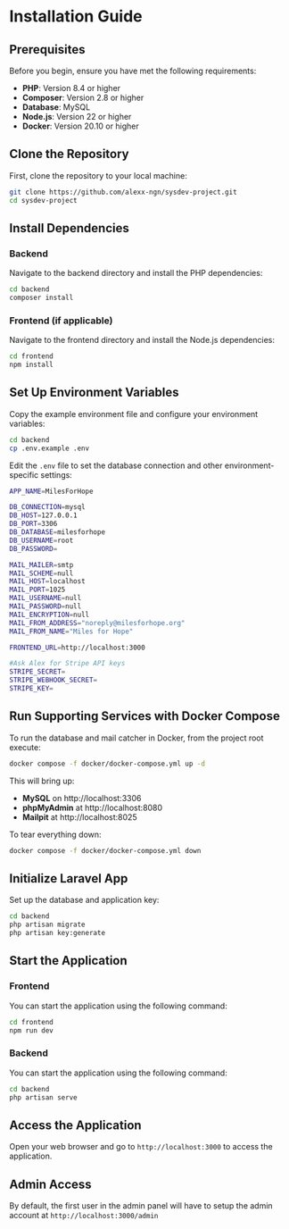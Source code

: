 # Installation Guide

## Prerequisites

Before you begin, ensure you have met the following requirements:

- **PHP**: Version 8.4 or higher
- **Composer**: Version 2.8 or higher
- **Database**: MySQL
- **Node.js**: Version 22 or higher
- **Docker**: Version 20.10 or higher

## Clone the Repository

First, clone the repository to your local machine:

```bash
git clone https://github.com/alexx-ngn/sysdev-project.git
cd sysdev-project
```

## Install Dependencies

### Backend

Navigate to the backend directory and install the PHP dependencies:

```bash
cd backend
composer install
```

### Frontend (if applicable)

Navigate to the frontend directory and install the Node.js dependencies:

```bash
cd frontend
npm install
```

## Set Up Environment Variables

Copy the example environment file and configure your environment variables:

```bash
cd backend
cp .env.example .env
```

Edit the `.env` file to set the database connection and other environment-specific settings:

```bash
APP_NAME=MilesForHope

DB_CONNECTION=mysql
DB_HOST=127.0.0.1
DB_PORT=3306
DB_DATABASE=milesforhope
DB_USERNAME=root
DB_PASSWORD=

MAIL_MAILER=smtp
MAIL_SCHEME=null
MAIL_HOST=localhost
MAIL_PORT=1025
MAIL_USERNAME=null
MAIL_PASSWORD=null
MAIL_ENCRYPTION=null
MAIL_FROM_ADDRESS="noreply@milesforhope.org"
MAIL_FROM_NAME="Miles for Hope"

FRONTEND_URL=http://localhost:3000

#Ask Alex for Stripe API keys
STRIPE_SECRET=
STRIPE_WEBHOOK_SECRET=
STRIPE_KEY=
```

## Run Supporting Services with Docker Compose

To run the database and mail catcher in Docker, from the project root execute:

```bash
docker compose -f docker/docker-compose.yml up -d
```

This will bring up:
- **MySQL** on http://localhost:3306
- **phpMyAdmin** at http://localhost:8080
- **Mailpit** at http://localhost:8025

To tear everything down:

```bash
docker compose -f docker/docker-compose.yml down
```

## Initialize Laravel App

Set up the database and application key:

```bash
cd backend
php artisan migrate
php artisan key:generate
```

## Start the Application

### Frontend

You can start the application using the following command:

```bash
cd frontend
npm run dev
```

### Backend

You can start the application using the following command:

```bash
cd backend
php artisan serve
```

## Access the Application

Open your web browser and go to `http://localhost:3000` to access the application.

## Admin Access

By default, the first user in the admin panel will have to setup the admin account at `http://localhost:3000/admin`